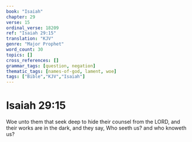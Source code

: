 ```yaml
---
book: "Isaiah"
chapter: 29
verse: 15
ordinal_verse: 18209
ref: "Isaiah 29:15"
translation: "KJV"
genre: "Major Prophet"
word_count: 30
topics: []
cross_references: []
grammar_tags: [question, negation]
thematic_tags: [names-of-god, lament, woe]
tags: ["Bible","KJV","Isaiah"]
---
```


# Isaiah 29:15

Woe unto them that seek deep to hide their counsel from the LORD, and their works are in the dark, and they say, Who seeth us? and who knoweth us?
